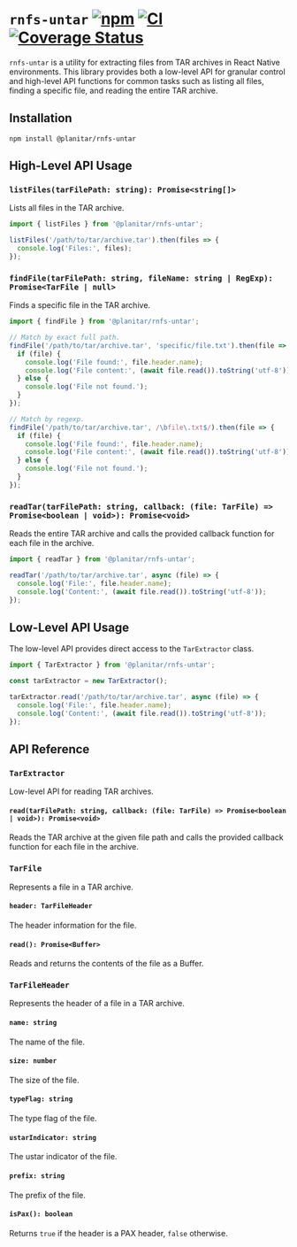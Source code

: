 # `rnfs-untar` [![npm](https://img.shields.io/npm/v/%40planitar%2Frnfs-untar)](https://www.npmjs.com/package/@planitar/rnfs-untar) [![CI](https://github.com/PlanitarInc/rnfs-untar/actions/workflows/node.js.yml/badge.svg)](https://github.com/PlanitarInc/rnfs-untar/actions/workflows/node.js.yml) [![Coverage Status](https://coveralls.io/repos/github/PlanitarInc/rnfs-untar/badge.svg)](https://coveralls.io/github/PlanitarInc/rnfs-untar)

`rnfs-untar` is a utility for extracting files from TAR archives in React Native environments. This library provides both a low-level API for granular control and high-level API functions for common tasks such as listing all files, finding a specific file, and reading the entire TAR archive.

## Installation

```
npm install @planitar/rnfs-untar
```

## High-Level API Usage

### `listFiles(tarFilePath: string): Promise<string[]>`

Lists all files in the TAR archive.

```javascript
import { listFiles } from '@planitar/rnfs-untar';

listFiles('/path/to/tar/archive.tar').then(files => {
  console.log('Files:', files);
});
```

### `findFile(tarFilePath: string, fileName: string | RegExp): Promise<TarFile | null>`

Finds a specific file in the TAR archive.

```javascript
import { findFile } from '@planitar/rnfs-untar';

// Match by exact full path.
findFile('/path/to/tar/archive.tar', 'specific/file.txt').then(file => {
  if (file) {
    console.log('File found:', file.header.name);
    console.log('File content:', (await file.read()).toString('utf-8'));
  } else {
    console.log('File not found.');
  }
});

// Match by regexp.
findFile('/path/to/tar/archive.tar', /\bfile\.txt$/).then(file => {
  if (file) {
    console.log('File found:', file.header.name);
    console.log('File content:', (await file.read()).toString('utf-8'));
  } else {
    console.log('File not found.');
  }
});
```

### `readTar(tarFilePath: string, callback: (file: TarFile) => Promise<boolean | void>): Promise<void>`

Reads the entire TAR archive and calls the provided callback function for each file in the archive.

```javascript
import { readTar } from '@planitar/rnfs-untar';

readTar('/path/to/tar/archive.tar', async (file) => {
  console.log('File:', file.header.name);
  console.log('Content:', (await file.read()).toString('utf-8'));
});
```

## Low-Level API Usage

The low-level API provides direct access to the `TarExtractor` class.

```javascript
import { TarExtractor } from '@planitar/rnfs-untar';

const tarExtractor = new TarExtractor();

tarExtractor.read('/path/to/tar/archive.tar', async (file) => {
  console.log('File:', file.header.name);
  console.log('Content:', (await file.read()).toString('utf-8'));
});
```

## API Reference

### `TarExtractor`

Low-level API for reading TAR archives.

#### `read(tarFilePath: string, callback: (file: TarFile) => Promise<boolean | void>): Promise<void>`

Reads the TAR archive at the given file path and calls the provided callback function for each file in the archive.

### `TarFile`

Represents a file in a TAR archive.

#### `header: TarFileHeader`

The header information for the file.

#### `read(): Promise<Buffer>`

Reads and returns the contents of the file as a Buffer.

### `TarFileHeader`

Represents the header of a file in a TAR archive.

#### `name: string`

The name of the file.

#### `size: number`

The size of the file.

#### `typeFlag: string`

The type flag of the file.

#### `ustarIndicator: string`

The ustar indicator of the file.

#### `prefix: string`

The prefix of the file.

#### `isPax(): boolean`

Returns `true` if the header is a PAX header, `false` otherwise.
